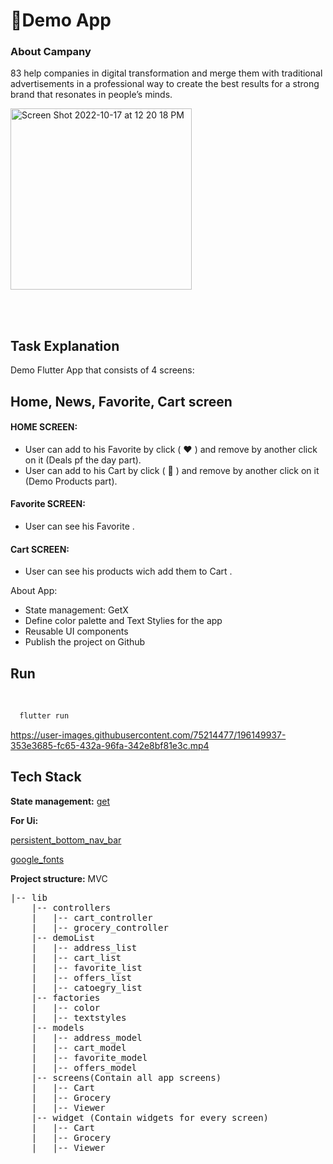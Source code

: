 
# 🚀Demo App

### About Campany
83 help companies in digital transformation and merge them with traditional advertisements in a professional way to create the best results for a strong brand that resonates in people’s minds.

<img width="290" alt="Screen Shot 2022-10-17 at 12 20 18 PM" src="https://user-images.githubusercontent.com/75214477/196141263-4a62d5b7-6e37-4916-9a17-38ab87ec0838.png">

<br><br>
## Task Explanation

Demo Flutter App that consists of 4 screens:
## Home, News, Favorite, Cart screen
  #### HOME SCREEN:
  * User can add to his Favorite by click ( :heart: ) and remove by another click on it (Deals pf the day part).
  * User can add to his Cart by click ( :shopping_cart: ) and remove by another click on it (Demo Products part).

  #### Favorite SCREEN:
  * User can see his Favorite .
  
  #### Cart SCREEN:
  * User can see his products wich add them to Cart .
  
  
  About App:

* State management: GetX
* Define color palette and Text Stylies for the app
* Reusable UI components 
* Publish the project on Github




## Run
<br>

```bash
  flutter run
```


https://user-images.githubusercontent.com/75214477/196149937-353e3685-fc65-432a-96fa-342e8bf81e3c.mp4




## Tech Stack

**State management:** [get](https://pub.dev/packages/get)

**For Ui:** 

[persistent_bottom_nav_bar](https://pub.dev/packages/persistent_bottom_nav_bar)

[google_fonts](https://pub.dev/packages/google_fonts)


**Project structure:** MVC


<pre>
|-- lib
    |-- controllers
    |   |-- cart_controller
    |   |-- grocery_controller 
    |-- demoList
    |   |-- address_list
    |   |-- cart_list
    |   |-- favorite_list
    |   |-- offers_list
    |   |-- catoegry_list
    |-- factories
    |   |-- color
    |   |-- textstyles
    |-- models
    |   |-- address_model
    |   |-- cart_model
    |   |-- favorite_model
    |   |-- offers_model
    |-- screens(Contain all app screens)
    |   |-- Cart
    |   |-- Grocery
    |   |-- Viewer
    |-- widget (Contain widgets for every screen)
    |   |-- Cart
    |   |-- Grocery
    |   |-- Viewer


</pre>

